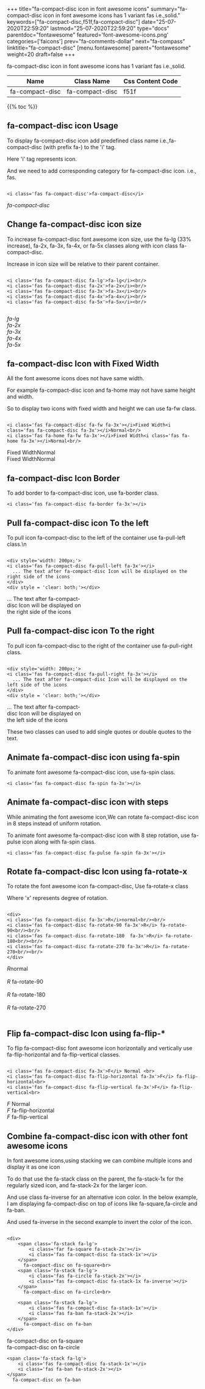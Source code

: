 +++
title="fa-compact-disc icon in font awesome icons"
summary="fa-compact-disc icon in font awesome icons has 1 variant fas i.e.,solid."
keywords=["fa-compact-disc,f51f,fa-compact-disc"]
date="25-07-2020T22:59:20"
lastmod="25-07-2020T22:59:20"
type="docs"
parentdoc="fontawesome"
featured='font-awesome-icons.png'
categories=['faicons']
prev="fa-comments-dollar"
next="fa-compass"
linktitle="fa-compact-disc"
[menu.fontawesome]
parent="fontawesome"
weight=20
draft=false
+++


fa-compact-disc icon in font awesome icons has 1 variant fas i.e.,solid.

<div class='table-responsive'><table class='table'><thead><tr><th>Name</th><th>Class Name</th><th>Css Content Code</th></tr></thead><tbody><tr><td>fa-compact-disc</td><td>fa-compact-disc</td><td>f51f</td></tr></tbody></table></div>


{{% toc %}}


## fa-compact-disc icon Usage

To display fa-compact-disc icon add predefined class name i.e.,fa-compact-disc (with prefix fa-) to the 'i' tag.

Here 'i' tag represents icon.

And we need to add corresponding category for fa-compact-disc icon. i.e., fas.


```

<i class='fas fa-compact-disc'>fa-compact-disc</i>
```

<i class='fas fa-compact-disc'>fa-compact-disc</i>




## Change fa-compact-disc icon size
To increase fa-compact-disc font awesome icon size, use the fa-lg (33% increase), fa-2x, fa-3x, fa-4x, or fa-5x classes along with icon class fa-compact-disc.

Increase in icon size will be relative to their parent container. 

```

<i class='fas fa-compact-disc fa-lg'>fa-lg</i><br/>
<i class='fas fa-compact-disc fa-2x'>fa-2x</i><br/>
<i class='fas fa-compact-disc fa-3x'>fa-3x</i><br/>
<i class='fas fa-compact-disc fa-4x'>fa-4x</i><br/>
<i class='fas fa-compact-disc fa-5x'>fa-5x</i><br/>
            
```

<i class='fas fa-compact-disc fa-lg'>fa-lg</i><br/>
<i class='fas fa-compact-disc fa-2x'>fa-2x</i><br/>
<i class='fas fa-compact-disc fa-3x'>fa-3x</i><br/>
<i class='fas fa-compact-disc fa-4x'>fa-4x</i><br/>
<i class='fas fa-compact-disc fa-5x'>fa-5x</i><br/>
            



## fa-compact-disc Icon with Fixed Width 

All the font awesome icons does not have same width.

For example fa-compact-disc icon and fa-home may not have same height and width.

So to display two icons with fixed width and height we can use fa-fw class.


```

<i class='fas fa-compact-disc fa-fw fa-3x'></i>Fixed Width<i class='fas fa-compact-disc fa-3x'></i>Normal<br/>
<i class='fas fa-home fa-fw fa-3x'></i>Fixed Width<i class='fas fa-home fa-3x'></i>Normal<br/>
```

<i class='fas fa-compact-disc fa-fw fa-3x'></i>Fixed Width<i class='fas fa-compact-disc fa-3x'></i>Normal<br/>
<i class='fas fa-home fa-fw fa-3x'></i>Fixed Width<i class='fas fa-home fa-3x'></i>Normal<br/>



## fa-compact-disc Icon Border 

To add border to fa-compact-disc icon, use fa-border class.


```
<i class='fas fa-compact-disc fa-border fa-3x'></i>

```
<i class='fas fa-compact-disc fa-border fa-3x'></i>





## Pull fa-compact-disc icon To the left

To pull icon fa-compact-disc to the left of the container use fa-pull-left class.\n

```

<div style='width: 200px;'>
<i class='fas fa-compact-disc fa-pull-left fa-3x'></i>
  ... The text after fa-compact-disc Icon will be displayed on the right side of the icons
</div>
<div style = 'clear: both;'></div>
```

<div style='width: 200px;'>
<i class='fas fa-compact-disc fa-pull-left fa-3x'></i>
  ... The text after fa-compact-disc Icon will be displayed on the right side of the icons
</div>
<div style = 'clear: both;'></div>




## Pull fa-compact-disc icon To the right
To pull icon fa-compact-disc to the right of the container use fa-pull-right class.

```

<div style='width: 200px;'>
<i class='fas fa-compact-disc fa-pull-right fa-3x'></i>
  ... The text after fa-compact-disc Icon will be displayed on the left side of the icons
</div>
<div style = 'clear: both;'></div>
```

<div style='width: 200px;'>
<i class='fas fa-compact-disc fa-pull-right fa-3x'></i>
  ... The text after fa-compact-disc Icon will be displayed on the left side of the icons
</div>
<div style = 'clear: both;'></div>

These two classes can used to add single quotes or double quotes to the text.


## Animate fa-compact-disc icon using fa-spin
To animate font awesome fa-compact-disc icon, use fa-spin class.

```
<i class='fas fa-compact-disc fa-spin fa-3x'></i>
```
<i class='fas fa-compact-disc fa-spin fa-3x'></i>




## Animate fa-compact-disc icon with steps
While animating the font awesome icon,We can rotate fa-compact-disc icon in 8 steps instead of uniform rotation.

To animate font awesome fa-compact-disc icon with 8 step rotation, use fa-pulse icon along with fa-spin class.


```
<i class='fas fa-compact-disc fa-pulse fa-spin fa-3x'></i>

```
<i class='fas fa-compact-disc fa-pulse fa-spin fa-3x'></i>





## Rotate fa-compact-disc Icon using fa-rotate-x
To rotate the font awesome icon fa-compact-disc, Use fa-rotate-x class

Where 'x' represents degree of rotation.


```

<div>
<i class='fas fa-compact-disc fa-3x'>R</i>normal<br/><br/>
<i class='fas fa-compact-disc fa-rotate-90 fa-3x'>R</i> fa-rotate-90<br/><br/> 
<i class='fas fa-compact-disc fa-rotate-180  fa-3x'>R</i> fa-rotate-180<br/><br/> 
<i class='fas fa-compact-disc fa-rotate-270 fa-3x'>R</i> fa-rotate-270<br/><br/>
</div>
```

<div>
<i class='fas fa-compact-disc fa-3x'>R</i>normal<br/><br/>
<i class='fas fa-compact-disc fa-rotate-90 fa-3x'>R</i> fa-rotate-90<br/><br/> 
<i class='fas fa-compact-disc fa-rotate-180  fa-3x'>R</i> fa-rotate-180<br/><br/> 
<i class='fas fa-compact-disc fa-rotate-270 fa-3x'>R</i> fa-rotate-270<br/><br/>
</div>




## Flip fa-compact-disc Icon using fa-flip-*
To flip fa-compact-disc font awesome icon horizontally and vertically use fa-flip-horizontal and fa-flip-vertical classes. 

```

<i class='fas fa-compact-disc fa-3x'>F</i> Normal <br>
<i class='fas fa-compact-disc fa-flip-horizontal fa-3x'>F</i> fa-flip-horizontal<br>
<i class='fas fa-compact-disc fa-flip-vertical fa-3x'>F</i> fa-flip-vertical<br>
```

<i class='fas fa-compact-disc fa-3x'>F</i> Normal <br>
<i class='fas fa-compact-disc fa-flip-horizontal fa-3x'>F</i> fa-flip-horizontal<br>
<i class='fas fa-compact-disc fa-flip-vertical fa-3x'>F</i> fa-flip-vertical<br>




## Combine fa-compact-disc icon with other font awesome icons
In font awesome icons,using stacking we can combine multiple icons and display it as one icon 

To do that use the fa-stack class on the parent, the fa-stack-1x for the regularly sized icon, and fa-stack-2x for the larger icon.

And use class fa-inverse for an alternative icon color. 
In the below example, I am displaying fa-compact-disc on top of icons like fa-square,fa-circle and fa-ban.

And used fa-inverse in the second example to invert the color of the icon.

```

<div>
    <span class='fa-stack fa-lg'>
        <i class='far fa-square fa-stack-2x'></i>
        <i class='fas fa-compact-disc fa-stack-1x'></i>
    </span>
      fa-compact-disc on fa-square<br>
    <span class='fa-stack fa-lg'>
        <i class='fas fa-circle fa-stack-2x'></i>
        <i class='fas fa-compact-disc fa-stack-1x fa-inverse'></i>
    </span>
      fa-compact-disc on fa-circle<br>

    <span class='fa-stack fa-lg'>
        <i class='fas fa-compact-disc fa-stack-1x'></i>
        <i class='fas fa-ban fa-stack-2x'></i>
    </span>
      fa-compact-disc on fa-ban
</div>
```

<div>
    <span class='fa-stack fa-lg'>
        <i class='far fa-square fa-stack-2x'></i>
        <i class='fas fa-compact-disc fa-stack-1x'></i>
    </span>
      fa-compact-disc on fa-square<br>
    <span class='fa-stack fa-lg'>
        <i class='fas fa-circle fa-stack-2x'></i>
        <i class='fas fa-compact-disc fa-stack-1x fa-inverse'></i>
    </span>
      fa-compact-disc on fa-circle<br>

    <span class='fa-stack fa-lg'>
        <i class='fas fa-compact-disc fa-stack-1x'></i>
        <i class='fas fa-ban fa-stack-2x'></i>
    </span>
      fa-compact-disc on fa-ban
</div>






